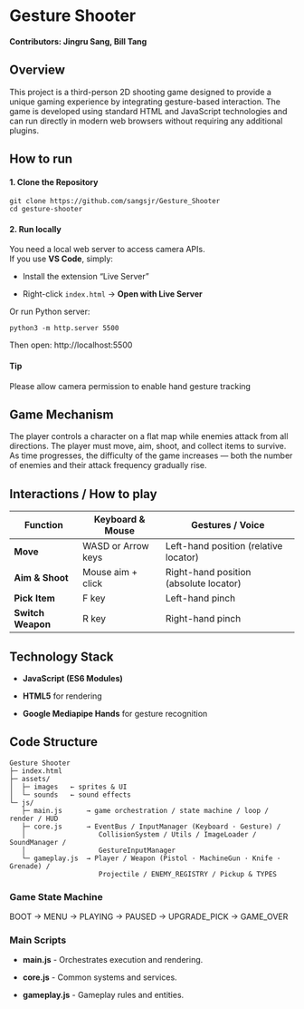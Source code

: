 # Gesture Shooter

#### Contributors: Jingru Sang, Bill Tang

## Overview

This project is a third-person 2D shooting game designed to provide a unique gaming experience by integrating gesture-based interaction. The game is developed using standard HTML and JavaScript technologies and can run directly in modern web browsers without requiring any additional plugins.

## How to run

#### 1. Clone the Repository

```
git clone https://github.com/sangsjr/Gesture_Shooter
cd gesture-shooter
```

#### 2. Run locally

You need a local web server to access camera APIs.  
If you use **VS Code**, simply:

- Install the extension “Live Server”

- Right-click `index.html` → **Open with Live Server**

Or run Python server:

```
python3 -m http.server 5500
```

Then open:  http://localhost:5500

#### Tip

Please allow camera permission to enable hand gesture tracking

## Game Mechanism

The player controls a character on a flat map while enemies attack from all directions. The player must move, aim, shoot, and collect items to survive. As time progresses, the difficulty of the game increases — both the number of enemies and their attack frequency gradually rise.

## Interactions / How to play

| Function          | Keyboard & Mouse   | Gestures / Voice                       |
| ----------------- | ------------------ | -------------------------------------- |
| **Move**          | WASD or Arrow keys | Left-hand position (relative locator)  |
| **Aim & Shoot**   | Mouse aim + click  | Right-hand position (absolute locator) |
| **Pick Item**     | F key              | Left-hand pinch                        |
| **Switch Weapon** | R key              | Right-hand pinch                       |

## Technology Stack

- **JavaScript (ES6 Modules)**

- **HTML5** for rendering

- **Google Mediapipe Hands** for gesture recognition

## Code Structure

```
Gesture Shooter
├─ index.html
├─ assets/
│  ├─ images   ← sprites & UI
│  └─ sounds   ← sound effects
└─ js/
   ├─ main.js      → game orchestration / state machine / loop / render / HUD
   ├─ core.js      → EventBus / InputManager (Keyboard · Gesture) /
   │                  CollisionSystem / Utils / ImageLoader / SoundManager /
   │                  GestureInputManager
   └─ gameplay.js  → Player / Weapon (Pistol · MachineGun · Knife · Grenade) /
                      Projectile / ENEMY_REGISTRY / Pickup & TYPES
```

### Game State Machine

BOOT → MENU → PLAYING → PAUSED → UPGRADE_PICK → GAME_OVER

### Main Scripts

- **main.js** - Orchestrates execution and rendering.

- **core.js** - Common systems and services.

- **gameplay.js** - Gameplay rules and entities.
